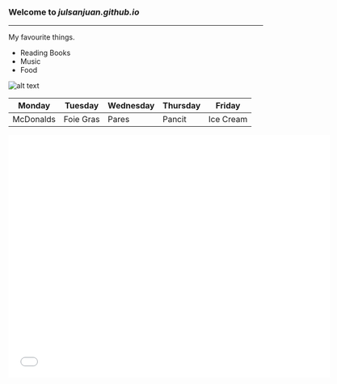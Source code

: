 ### Welcome to *julsanjuan.github.io*
---
My favourite things.
- Reading Books
- Music
- Food


![alt text](https://user-images.githubusercontent.com/118235812/203203480-b162e8dc-caed-4a29-a8c0-f5c6f7f7cb92.png)



| Monday | Tuesday | Wednesday | Thursday | Friday |
|--------|---------|-----------|----------|--------|
| McDonalds  | Foie Gras    | Pares| Pancit| Ice Cream | 


<iframe width="637" height="480" src="[https://www.youtube.com/embed/NAnmu4rj5sk](https://www.youtube.com/watch?v=Uk2jRDvHPbk)" title="Masculados - Jumbo Hotdog (Official Music Video)" frameborder="0" allow="accelerometer; autoplay; clipboard-write; encrypted-media; gyroscope; picture-in-picture" allowfullscreen></iframe>
